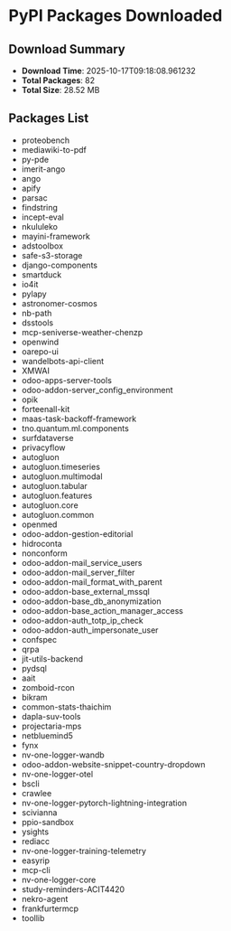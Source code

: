 # PyPI Packages Downloaded

## Download Summary
- **Download Time**: 2025-10-17T09:18:08.961232
- **Total Packages**: 82
- **Total Size**: 28.52 MB

## Packages List
- proteobench
- mediawiki-to-pdf
- py-pde
- imerit-ango
- ango
- apify
- parsac
- findstring
- incept-eval
- nkululeko
- mayini-framework
- adstoolbox
- safe-s3-storage
- django-components
- smartduck
- io4it
- pylapy
- astronomer-cosmos
- nb-path
- dsstools
- mcp-seniverse-weather-chenzp
- openwind
- oarepo-ui
- wandelbots-api-client
- XMWAI
- odoo-apps-server-tools
- odoo-addon-server_config_environment
- opik
- forteenall-kit
- maas-task-backoff-framework
- tno.quantum.ml.components
- surfdataverse
- privacyflow
- autogluon
- autogluon.timeseries
- autogluon.multimodal
- autogluon.tabular
- autogluon.features
- autogluon.core
- autogluon.common
- openmed
- odoo-addon-gestion-editorial
- hidroconta
- nonconform
- odoo-addon-mail_service_users
- odoo-addon-mail_server_filter
- odoo-addon-mail_format_with_parent
- odoo-addon-base_external_mssql
- odoo-addon-base_db_anonymization
- odoo-addon-base_action_manager_access
- odoo-addon-auth_totp_ip_check
- odoo-addon-auth_impersonate_user
- confspec
- qrpa
- jit-utils-backend
- pydsql
- aait
- zomboid-rcon
- bikram
- common-stats-thaichim
- dapla-suv-tools
- projectaria-mps
- netbluemind5
- fynx
- nv-one-logger-wandb
- odoo-addon-website-snippet-country-dropdown
- nv-one-logger-otel
- bscli
- crawlee
- nv-one-logger-pytorch-lightning-integration
- scivianna
- ppio-sandbox
- ysights
- rediacc
- nv-one-logger-training-telemetry
- easyrip
- mcp-cli
- nv-one-logger-core
- study-reminders-ACIT4420
- nekro-agent
- frankfurtermcp
- toollib
